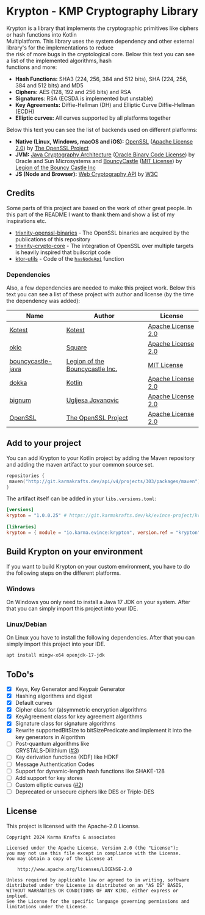 

# Krypton - KMP Cryptography Library

Krypton is a library that implements the cryptographic primitives like ciphers or hash functions into Kotlin    
Multiplatform. This library uses the system dependency and other external library's for the implementations to reduce    
the risk of more bugs in the cryptological core. Below this text you can see a list of the implemented algorithms, hash    
functions and more:

- **Hash Functions:** SHA3 (224, 256, 384 and 512 bits), SHA (224, 256, 384 and 512 bits) and MD5
- **Ciphers:** AES (128, 192 and 256 bits) and RSA
- **Signatures**: RSA (ECSDA is implemented but unstable)
- **Key Agreements:** Diffie-Hellman (DH) and Elliptic Curve Diffie-Hellman (ECDH)
- **Elliptic curves:** All curves supported by all platforms together

Below this text you can see the list of backends used on different platforms:

- **Native (Linux, Windows, macOS and iOS):** [OpenSSL](https://www.openssl.org/) ([Apache License 2.0](https://github.com/openssl/openssl/blob/master/LICENSE.txt)) by [The OpenSSL Project](https://github.com/OpenSSL/OpenSSL)
- **JVM:** [Java Cryptography Architecture](https://en.wikipedia.org/wiki/Java_Cryptography_Architecture) ([Oracle Binary Code License](https://www.oracle.com/downloads/licenses/binary-code-license.html)) by Oracle and Sun Microsystems and [BouncyCastle](https://github.com/bcgit/bc-java) ([MIT License](https://github.com/bcgit/bc-java/blob/main/LICENSE.md)) by [Legion of the Bouncy Castle Inc](https://github.com/bcgit)
- **JS (Node and Browser):** [Web Cryptography API](https://developer.mozilla.org/en-US/docs/Web/API/Web_Crypto_API) by [W3C](https://en.wikipedia.org/wiki/World_Wide_Web_Consortium)

## Credits

Some parts of this project are based on the work of other great people. In this part of the README I want to thank them and show a list of my inspirations etc.

- [trixnity-openssl-binaries](https://gitlab.com/trixnity/trixnity-openssl-binaries) - The OpenSSL binaries are acquired by the publications of this repository
- [trixnity-crypto-core](https://gitlab.com/trixnity/trixnity/-/tree/main/trixnity-crypto-core?ref_type=heads) - The integration of OpenSSL over multiple targets is heavily inspired that builscript code
- [ktor-utils](https://github.com/ktorio/ktor/tree/main) - Code of the [`hasNodeApi`](https://github.com/ktorio/ktor/blob/main/ktor-utils/jsAndWasmShared/src/io/ktor/util/PlatformUtilsJs.kt#L14-L24) function

### Dependencies

Also, a few dependencies are needed to make this project work. Below this text you can see a list of these project with author and license (by the time the dependency was added):

| Name | Author | License |  
|------|--------|---------|
| [Kotest](https://github.com/kotest/kotest) | [Kotest](https://github.com/kotest) | [Apache License 2.0](https://github.com/kotest/kotest/blob/master/LICENSE) | 
| [okio](https://github.com/square/okio) | [Square](https://github.com/square) | [Apache License 2.0](https://github.com/square/okio/blob/master/LICENSE.txt) |
| [bouncycastle-java](https://www.bouncycastle.org/repositories/bc-java) | [Legion of the Bouncycastle Inc.](https://github.com/bcgit) | [MIT License](https://github.com/bcgit/bc-java/blob/main/LICENSE.md) |
| [dokka](https://github.com/Kotlin/dokka) | [Kotlin](https://github.com/Kotlin) | [Apache License 2.0](https://github.com/Kotlin/dokka/blob/master/LICENSE.txt) | 
| [bignum](https://github.com/ionspin/kotlin-multiplatform-bignum) | [Ugljesa Jovanovic](https://github.com/ionspin) | [Apache License 2.0](https://github.com/ionspin/kotlin-multiplatform-bignum/blob/main/LICENSE) | 
| [OpenSSL](https://github.com/OpenSSL/OpenSSL) | [The OpenSSL Project](https://github.com/OpenSSL/OpenSSL) | [Apache License 2.0](https://github.com/openssl/openssl/blob/master/LICENSE.txt) |   

## Add to your project
You can add Krypton to your Kotlin project by adding the Maven repository and adding the maven artifact to your common source set.

```kotlin  
repositories {
 maven("http://git.karmakrafts.dev/api/v4/projects/303/packages/maven")
} 
``` 
The artifact itself can be added in your `libs.versions.toml`:  
```toml  
[versions]  
krypton = "1.0.0.25" # https://git.karmakrafts.dev/kk/evince-project/krypton/-/releases  
  
[libraries]  
krypton = { module = "io.karma.evince:krypton", version.ref = "krypton" }  
```  

## Build Krypton on your environment
If you want to build Krypton on your custom environment, you have to do the following steps on the different platforms.

### Windows
On Windows you only need to install a Java 17 JDK on your system. After that you can simply import this project into your IDE.

### Linux/Debian
On Linux you have to install the following dependencies. After that you can simply import this project into your IDE.
```bash  
apt install mingw-x64 openjdk-17-jdk
```

## ToDo's

- [X] Keys, Key Generator and Keypair Generator
- [X] Hashing algorithms and digest
- [X] Default curves
- [X] Cipher class for (a)symmetric encryption algorithms
- [X] KeyAgreement class for key agreement algorithms
- [X] Signature class for signature algorithms
- [X] Rewrite supportedBitSize to bitSizePredicate and implement it into the key generators in Algorithm
- [ ] Post-quantum algorithms like    
  CRYSTALS-Dilithium ([#3](https://git.karmakrafts.dev/kk/evince-project/krypton/-/issues/3))
- [ ] Key derivation functions (KDF) like HDKF
- [ ] Message Authentication Codes
- [ ] Support for dynamic-length hash functions like SHAKE-128
- [ ] Add support for key stores
- [ ] Custom elliptic curves ([#2](https://git.karmakrafts.dev/kk/evince-project/krypton/-/issues/2))
- [ ] Deprecated or unsecure ciphers like DES or Triple-DES

## License

This project is licensed with the Apache-2.0 License.

```
Copyright 2024 Karma Krafts & associates
  
Licensed under the Apache License, Version 2.0 (the "License");  
you may not use this file except in compliance with the License.  
You may obtain a copy of the License at  
  
    http://www.apache.org/licenses/LICENSE-2.0  
  
Unless required by applicable law or agreed to in writing, software  
distributed under the License is distributed on an "AS IS" BASIS,  
WITHOUT WARRANTIES OR CONDITIONS OF ANY KIND, either express or implied.  
See the License for the specific language governing permissions and  
limitations under the License.
```
